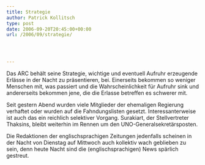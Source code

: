 ```yaml
---
title: Strategie
author: Patrick Kollitsch
type: post
date: 2006-09-20T20:45:00+00:00
url: /2006/09/strategie/




---
```

Das <span class="caps">ARC</span> beh&auml;lt seine Strategie, wichtige und eventuell Aufruhr erzeugende Erl&auml;sse in der Nacht zu pr&auml;sentieren, bei. Einerseits bekommen so weniger Menschen mit, was passiert und die Wahrscheinlichkeit f&uuml;r Aufruhr sink und andererseits bekommen jene, die die Erlasse betreffen es schwerer mit. 

Seit gestern Abend wurden viele Mitglieder der ehemaligen Regierung verhaftet oder wurden auf die Fahndungslisten gesetzt. Interessanterweise ist auch das ein reichlich selektiver Vorgang. Surakiart, der Stellvertreter Thaksins, bleibt weiterhin im Rennen um den UNO-Generalsekret&auml;rsposten. 

Die Redaktionen der englischsprachigen Zeitungen jedenfalls scheinen in der Nacht von Dienstag auf Mittwoch auch kollektiv wach geblieben zu sein, denn heute Nacht sind die (englischsprachigen) News sp&auml;rlich gestreut.